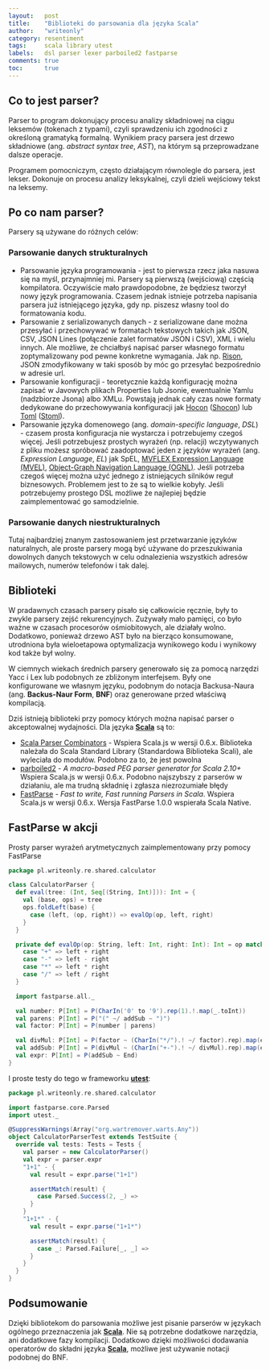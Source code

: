 ```yaml
---
layout:   post
title:    "Biblioteki do parsowania dla języka Scala"
author:   "writeonly"
category: resentiment
tags:     scala library utest
labels:   dsl parser lexer parboiled2 fastparse
comments: true
toc:      true
---
```


## Co to jest parser?

Parser to program dokonujący procesu analizy składniowej na ciągu leksemów (tokenach z typami),
czyli sprawdzeniu ich zgodności z określoną gramatyką formalną.
Wynikiem pracy parsera jest drzewo składniowe (ang. *abstract syntax tree*, *AST*),
na którym są przeprowadzane dalsze operacje.

Programem pomocniczym, często działającym równolegle do parsera, jest lekser. 
Dokonuje on procesu analizy leksykalnej,
czyli dzieli wejściowy tekst na leksemy.

## Po co nam parser?
Parsery są używane do różnych celów:

### Parsowanie danych strukturalnych
* Parsowanie języka programowania - 
jest to pierwsza rzecz jaka nasuwa się na myśl, przynajmniej mi. 
Parsery są pierwszą (wejściową) częścią kompilatora. 
Oczywiście mało prawdopodobne, że będziesz tworzył nowy język programowania. 
Czasem jednak istnieje potrzeba napisania parsera już istniejącego języka, 
gdy np. piszesz własny tool do formatowania kodu.
* Parsowanie z serializowanych danych - 
z serializowane dane można przesyłać i przechowywać w formatach tekstowych takich jak 
JSON, CSV, JSON Lines (połączenie zalet formatów JSON i CSV), XML i wielu innych. 
Ale możliwe, że chciałbyś napisać parser własnego formatu zoptymalizowany pod pewne konkretne wymagania.
Jak np. [Rison](https://github.com/Hronom/jackson-dataformat-rison),
JSON zmodyfikowany w taki sposób by móc go przesyłać bezpośrednio w adresie url.
* Parsowanie konfiguracji - 
teoretycznie każdą konfigurację można zapisać w Javowych plikach Properties lub Jsonie, ewentualnie Yamlu (nadzbiorze Jsona) albo XMLu.
Powstają jednak cały czas nowe formaty dedykowane do przechowywania konfiguracji jak 
[Hocon](<https://github.com/lightbend/config>) ([Shocon](<https://github.com/jvican/stoml>)) 
lub
[Toml](<https://github.com/toml-lang/toml>) ([Stoml](<https://github.com/jvican/stoml>)).
* Parsowanie języka domenowego (ang. *domain-specific language*, *DSL*) -
czasem prosta konfiguracja nie wystarcza i potrzebujemy czegoś więcej.
Jeśli potrzebujesz prostych wyrażeń (np. relacji) wczytywanych z pliku możesz spróbować zaadoptować jeden z języków wyrażeń (ang. *Expression Language*, *EL*) jak 
SpEL,
[MVFLEX Expression Language (MVEL)](<https://github.com/mvel/mvel>), 
[Object-Graph Navigation Language (OGNL)](<https://github.com/apache/commons-ognl>).
Jeśli potrzeba czegoś więcej można użyć jednego z istniejących silników reguł biznesowych.
Problemem jest to że są to wielkie kobyły. 
Jeśli potrzebujemy prostego DSL możliwe że najlepiej będzie zaimplementować go samodzielnie.
 

### Parsowanie danych niestrukturalnych

Tutaj najbardziej znanym zastosowaniem jest przetwarzanie języków naturalnych, 
ale proste parsery mogą być używane do przeszukiwania dowolnych danych tekstowych w celu odnalezienia 
wszystkich adresów mailowych, numerów telefonów i tak dalej. 

## Biblioteki 

W pradawnych czasach parsery pisało się całkowicie ręcznie, były to zwykle parsery zejść rekurencyjnych. 
Zużywały mało pamięci, co było ważne w czasach procesorów ośmiobitowych, ale działały wolno.
Dodatkowo, ponieważ drzewo AST było na bierząco konsumowane, 
utrodniona była wieloetapowa optymalizacja wynikowego kodu
i wynikowy kod także był wolny. 

W ciemnych wiekach średnich parsery generowało się za pomocą narzędzi Yacc i Lex lub podobnych ze zbliżonym interfejsem.
Były one konfigurowane we własnym języku,
podobnym do notacja Backusa-Naura (ang. **Backus-Naur Form**, **BNF**)
oraz generowane przed właściwą kompilacją.

Dziś istnieją biblioteki przy pomocy których można napisać parser o akceptowalnej wydajności.
Dla języka **[Scala](/tags/scala)** są to:

* [Scala Parser Combinators](<https://github.com/scala/scala-parser-combinators>) -
Wspiera Scala.js w wersji 0.6.x.
Biblioteka należała do Scala Standard Library (Standardowa Biblioteka Scali), ale wyleciała do modułów.
Podobno za to, że jest powolna
* [parboiled2](<https://github.com/sirthias/parboiled2>) -
*A macro-based PEG parser generator for Scala 2.10+*
Wspiera Scala.js w wersji 0.6.x.
Podobno najszybszy z parserów w działaniu, ale ma trudną składnię i zgłasza niezrozumiałe błędy
* [FastParse](<http://www.lihaoyi.com/fastparse/>) - 
*Fast to write, Fast running Parsers in Scala*.
Wspiera Scala.js w wersji 0.6.x. 
Wersja FastParse 1.0.0 wspierała Scala Native.

## FastParse w akcji

Prosty parser wyrażeń arytmetycznych zaimplementowany przy pomocy FastParse
```scala
package pl.writeonly.re.shared.calculator

class CalculatorParser {
  def eval(tree: (Int, Seq[(String, Int)])): Int = {
    val (base, ops) = tree
    ops.foldLeft(base) {
      case (left, (op, right)) => evalOp(op, left, right)
    }
  }

  private def evalOp(op: String, left: Int, right: Int): Int = op match {
    case "+" => left + right
    case "-" => left - right
    case "*" => left * right
    case "/" => left / right
  }

  import fastparse.all._

  val number: P[Int] = P(CharIn('0' to '9').rep(1).!.map(_.toInt))
  val parens: P[Int] = P("(" ~/ addSub ~ ")")
  val factor: P[Int] = P(number | parens)

  val divMul: P[Int] = P(factor ~ (CharIn("*/").! ~/ factor).rep).map(eval)
  val addSub: P[Int] = P(divMul ~ (CharIn("+-").! ~/ divMul).rep).map(eval)
  val expr: P[Int] = P(addSub ~ End)
}
```
I proste testy do tego w frameworku **[utest](/tags/utest)**:
```scala
package pl.writeonly.re.shared.calculator

import fastparse.core.Parsed
import utest._

@SuppressWarnings(Array("org.wartremover.warts.Any"))
object CalculatorParserTest extends TestSuite {
  override val tests: Tests = Tests {
    val parser = new CalculatorParser()
    val expr = parser.expr
    "1+1" - {
      val result = expr.parse("1+1")

      assertMatch(result) {
        case Parsed.Success(2, _) =>
      }
    }
    "1+1*" - {
      val result = expr.parse("1+1*")

      assertMatch(result) {
        case _: Parsed.Failure[_, _] =>
      }
    }
  }
}
```

## Podsumowanie

Dzięki bibliotekom do parsowania możliwe jest pisanie parserów w językach ogólnego przeznaczenia jak **[Scala](/tags/scala)**.
Nie są potrzebne dodatkowe narzędzia, ani dodatkowe fazy kompilacji.
Dodatkowo dzięki możliwości dodawania operatorów do składni języka **[Scala](/tags/scala)**,
możliwe jest używanie notacji podobnej do BNF.
